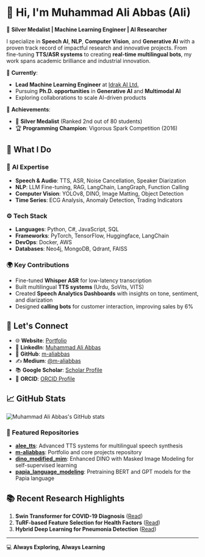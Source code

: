 # 👋 Hi, I'm **Muhammad Ali Abbas (Ali)**

🚀 **Silver Medalist | Machine Learning Engineer | AI Researcher**

I specialize in **Speech AI**, **NLP**, **Computer Vision**, and **Generative AI** with a proven track record of impactful research and innovative projects. From fine-tuning **TTS/ASR systems** to creating **real-time multilingual bots**, my work spans academic brilliance and industrial innovation.

🔭 **Currently**:

- **Lead Machine Learning Engineer** at [Idrak AI Ltd.](https://idrak.ai)
- Pursuing **Ph.D. opportunities** in **Generative AI** and **Multimodal AI**
- Exploring collaborations to scale AI-driven products

🌟 **Achievements**:

- 🥈 **Silver Medalist** (Ranked 2nd out of 80 students)
- 🏆 **Programming Champion**: Vigorous Spark Competition (2016)

## 🌟 What I Do

### 🧠 **AI Expertise**

- **Speech & Audio**: TTS, ASR, Noise Cancellation, Speaker Diarization
- **NLP**: LLM Fine-tuning, RAG, LangChain, LangGraph, Function Calling
- **Computer Vision**: YOLOv8, DINO, Image Matting, Object Detection
- **Time Series**: ECG Analysis, Anomaly Detection, Trading Indicators

### ⚙️ **Tech Stack**

- **Languages**: Python, C#, JavaScript, SQL
- **Frameworks**: PyTorch, TensorFlow, Huggingface, LangChain
- **DevOps**: Docker, AWS
- **Databases**: Neo4j, MongoDB, Qdrant, FAISS

### 🌍 **Key Contributions**

- Fine-tuned **Whisper ASR** for low-latency transcription
- Built multilingual **TTS systems** (Urdu, SoVits, VITS)
- Created **Speech Analytics Dashboards** with insights on tone, sentiment, and diarization
- Designed **calling bots** for customer interaction, improving sales by 6%

## 🔗 Let's Connect

- 🌐 **Website**: [Portfolio](https://m-aliabbas.github.io)
- 💼 **LinkedIn**: [Muhammad Ali Abbas](https://www.linkedin.com/in/m-aliabbas)
- 🐙 **GitHub**: [m-aliabbas](https://github.com/m-aliabbas)
- ✍️ **Medium**: [@m-aliabbas](https://medium.com/@m-aliabbas)
- 📚 **Google Scholar**: [Scholar Profile](https://scholar.google.com/citations?user=Uslusx8AAAAJ)
- 🏅 **ORCID**: [ORCID Profile](https://orcid.org/my-orcid?orcid=0000-0002-7012-1460)

## 📈 GitHub Stats
![Muhammad Ali Abbas's GitHub stats](https://github-readme-stats.vercel.app/api?username=m-aliabbas&show_icons=true&theme=radical)

### 📂 Featured Repositories

- **[alee\_tts](https://github.com/m-aliabbas/alee_tts)**: Advanced TTS systems for multilingual speech synthesis
- **[m-aliabbas](https://github.com/m-aliabbas/m-aliabbas)**: Portfolio and core projects repository
- **[dino_modified_mim](https://github.com/m-aliabbas/dino_modified_mim)**: Enhanced DINO with Masked Image Modeling for self-supervised learning
- **[papia_language_modeling](https://github.com/m-aliabbas/papia_language_modeling)**: Pretraining BERT and GPT models for the Papia language

## 📚 Recent Research Highlights

1. **Swin Transformer for COVID-19 Diagnosis** ([Read](https://doi.org/10.32604/iasc.2022.025393))
2. **TuRF-based Feature Selection for Health Factors** ([Read](https://doi.org/10.3390/life12040520))
3. **Hybrid Deep Learning for Pneumonia Detection** ([Read](https://doi.org/10.1101/2020.12.03.20243550))

---

💻 **Always Exploring, Always Learning**

